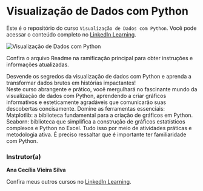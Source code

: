 # Visualização de Dados com Python

Este é o repositório do curso `Visualização de Dados com Python`. Você pode acessar o conteúdo completo no [LinkedIn Learning][lil-course-url]. 

![Visualização de Dados com Python][lil-thumbnail-url]  

Confira o arquivo Readme na ramificação principal para obter instruções e informações atualizadas. 

Desvende os segredos da visualização de dados com Python e aprenda a transformar dados brutos em histórias impactantes!<br>
Neste curso abrangente e prático, você mergulhará no fascinante mundo da visualização de dados com Python, aprendendo a criar gráficos informativos e esteticamente agradáveis que comunicarão suas descobertas concisamente.
Domine as ferramentas essenciais: <br>
Matplotlib: a biblioteca fundamental para a criação de gráficos em Python. Seaborn: biblioteca que simplifica a construção de gráficos estatísticos complexos e Python no Excel. Tudo isso por meio de atividades práticas e metodologia ativa. É preciso ressaltar que é importante ter familiaridade com Python.


### Instrutor(a) 

**Ana Cecília Vieira Silva** 

Confira meus outros cursos no [LinkedIn Learning](https://www.linkedin.com/learning/instructors/ana-cecilia-vieira). 

[0]: # (Replace these placeholder URLs with actual course URLs) 
[lil-course-url]: https://www.linkedin.com/learning/visualizacao-de-dados-com-python
[lil-thumbnail-url]: https://media.licdn.com/dms/image/v2/D4D0DAQGqt-HBsywU9g/learning-public-crop_675_1200/learning-public-crop_675_1200/0/1725971451440?e=2147483647&v=beta&t=seqFUttBgLzC0UJKSGL9hScCEMe-EwNBdzycwLrYGcc

[1]: # (End of BP-Instruction ###############################################################################################) 
